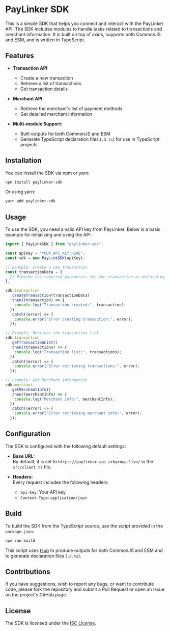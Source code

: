 # PayLinker SDK

This is a simple SDK that helps you connect and interact with the PayLinker API. The SDK includes modules to handle tasks related to transactions and merchant information. It is built on top of axios, supports both CommonJS and ESM, and is written in TypeScript.

## Features

- **Transaction API**

  - Create a new transaction
  - Retrieve a list of transactions
  - Get transaction details

- **Merchant API**

  - Retrieve the merchant's list of payment methods
  - Get detailed merchant information

- **Multi-module Support:**
  - Built outputs for both CommonJS and ESM
  - Generate TypeScript declaration files (`.d.ts`) for use in TypeScript projects

## Installation

You can install the SDK via npm or yarn:

```bash
npm install paylinker-sdk
```

Or using yarn:

```bash
yarn add paylinker-sdk
```

## Usage

To use the SDK, you need a valid API key from PayLinker. Below is a basic example for initializing and using the API:

```typescript
import { PayLinkSDK } from "paylinker-sdk";

const apiKey = "YOUR_API_KEY_HERE";
const sdk = new PayLinkSDK(apiKey);

// Example: Create a new transaction
const transactionData = {
  // Provide the required parameters for the transaction as defined by the API
};

sdk.transaction
  .createTransaction(transactionData)
  .then((transaction) => {
    console.log("Transaction created:", transaction);
  })
  .catch((error) => {
    console.error("Error creating transaction:", error);
  });

// Example: Retrieve the transaction list
sdk.transaction
  .getTransactionList()
  .then((transactions) => {
    console.log("Transaction list:", transactions);
  })
  .catch((error) => {
    console.error("Error retrieving transactions:", error);
  });

// Example: Get Merchant information
sdk.merchant
  .getMerchantInfo()
  .then((merchantInfo) => {
    console.log("Merchant info:", merchantInfo);
  })
  .catch((error) => {
    console.error("Error retrieving merchant info:", error);
  });
```

## Configuration

The SDK is configured with the following default settings:

- **Base URL:**  
  By default, it is set to `https://paylinker-api.crbgroup.live/` in the `src/client.ts` file.

- **Headers:**  
  Every request includes the following headers:
  - `api-key`: Your API key
  - `Content-Type`: `application/json`

## Build

To build the SDK from the TypeScript source, use the script provided in the `package.json`:

```bash
npm run build
```

This script uses [tsup](https://tsup.egoist.dev/) to produce outputs for both CommonJS and ESM and to generate declaration files (`.d.ts`).

## Contributions

If you have suggestions, wish to report any bugs, or want to contribute code, please fork the repository and submit a Pull Request or open an Issue on the project's GitHub page.

## License

The SDK is licensed under the [ISC License](LICENSE).
